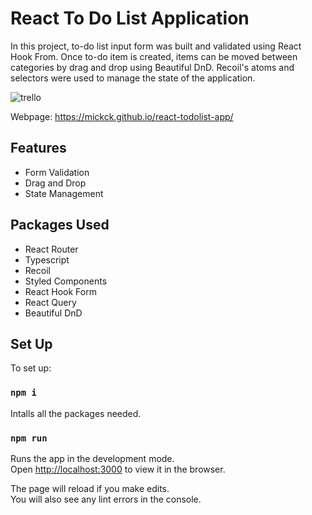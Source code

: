 # React To Do List Application

In this project, to-do list input form was built and validated using React Hook From. Once to-do item is created, items can be moved between categories by drag and drop using Beautiful DnD. Recoil's atoms and selectors were used to manage the state of the application. 

![trello](https://user-images.githubusercontent.com/49193381/204220928-b61ffda4-5e28-42fe-90c3-7f565c585610.png)

Webpage: https://mickck.github.io/react-todolist-app/

## Features
- Form Validation
- Drag and Drop
- State Management

## Packages Used 
- React Router
- Typescript
- Recoil
- Styled Components
- React Hook Form
- React Query
- Beautiful DnD

## Set Up

To set up:

### `npm i`

Intalls all the packages needed.

### `npm run`
Runs the app in the development mode.\
Open [http://localhost:3000](http://localhost:3000) to view it in the browser.

The page will reload if you make edits.\
You will also see any lint errors in the console.

